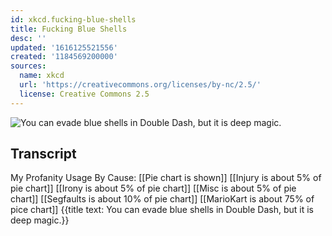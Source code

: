 ```yaml
---
id: xkcd.fucking-blue-shells
title: Fucking Blue Shells
desc: ''
updated: '1616125521556'
created: '1184569200000'
sources:
  name: xkcd
  url: 'https://creativecommons.org/licenses/by-nc/2.5/'
  license: Creative Commons 2.5
---
```

![You can evade blue shells in Double Dash, but it is deep magic.](https://imgs.xkcd.com/comics/fucking_blue_shells.png)

## Transcript
My Profanity Usage By Cause:
[[Pie chart is shown]]
[[Injury is about 5% of pie chart]]
[[Irony is about 5% of pie chart]]
[[Misc is about 5% of pie chart]]
[[Segfaults is about 10% of pie chart]]
[[MarioKart is about 75% of pice chart]]
{{title text: You can evade blue shells in Double Dash, but it is deep magic.}}
